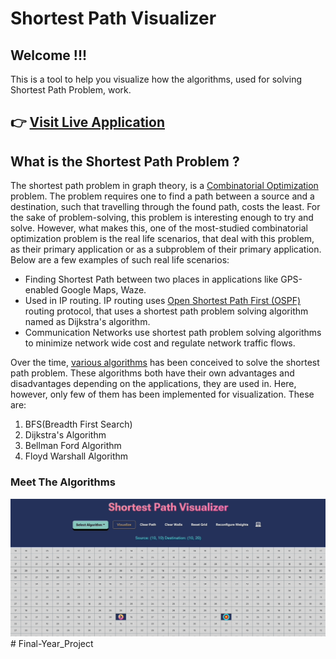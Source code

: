 # Shortest Path Visualizer

## Welcome !!! 
This is a tool to help you visualize how the algorithms, used for solving Shortest Path Problem, work.

## :point_right: [Visit Live Application](https://jigyansunanda.github.io/Shortest-Path-Visualizer/)

## What is the Shortest Path Problem ?

The shortest path problem in graph theory, is a [Combinatorial Optimization](https://en.wikipedia.org/wiki/Combinatorial_optimization) problem. The problem requires one to find a path between a source and a destination, such that travelling through the found path, costs the least. For the sake of problem-solving, this problem is interesting enough to try and solve. However, what makes this, one of the most-studied combinatorial optimization problem is the real life scenarios, that deal with this problem, as their primary application or as a subproblem of their primary application. Below are a few examples of such real life scenarios: 
  - Finding Shortest Path between two places in applications like GPS-enabled Google Maps, Waze. 
  - Used in IP routing. IP routing uses [Open Shortest Path First (OSPF)](https://en.wikipedia.org/wiki/Open_Shortest_Path_First) routing protocol, that uses a shortest path problem solving algorithm named as Dijkstra's algorithm. 
  - Communication Networks use shortest path problem solving algorithms to minimize network wide cost and regulate network traffic flows.

Over the time, [various algorithms](https://en.wikipedia.org/wiki/Shortest_path_problem#Algorithms) has been conceived to solve the shortest path problem. These algorithms both have their own advantages and disadvantages depending on the applications, they are used in. Here, however, only few of them has been implemented for visualization. These are: 
  1. BFS(Breadth First Search) 
  2. Dijkstra's Algorithm 
  3. Bellman Ford Algorithm 
  4. Floyd Warshall Algorithm

### Meet The Algorithms

<img src="https://github.com/jigyansunanda/Shortest-Path-Visualizer/blob/main/resources/algoinfo.gif" height="70%" width="100%">
#   F i n a l - Y e a r _ P r o j e c t 
 
 